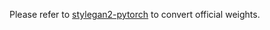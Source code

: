 Please refer to [stylegan2-pytorch](https://github.com/rosinality/stylegan2-pytorch#convert-weight-from-official-checkpoints) to convert official weights.